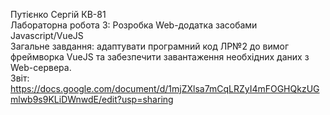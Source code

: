Путієнко Сергій КВ-81<br>
Лабораторна робота 3: Розробка Web-додатка засобами Javascript/VueJS<br> 
Загальне завдання: адаптувати програмний код ЛР№2 до вимог фреймворка VueJS та забезпечити завантаження необхідних даних з Web-сервера.<br>
Звіт: https://docs.google.com/document/d/1mjZXlsa7mCqLRZyI4mFOGHQkzUGmlwb9s9KLiDWnwdE/edit?usp=sharing